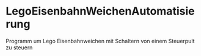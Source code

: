 # LegoEisenbahnWeichenAutomatisierung
 Programm um Lego Eisenbahnweichen mit Schaltern von einem Steuerpult zu steuern
